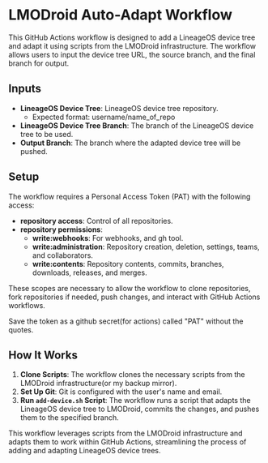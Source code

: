 # LMODroid Auto-Adapt Workflow

This GitHub Actions workflow is designed to add a LineageOS device tree and adapt it using scripts from the LMODroid infrastructure. The workflow allows users to input the device tree URL, the source branch, and the final branch for output.

## Inputs

- **LineageOS Device Tree**: LineageOS device tree repository.
    - Expected format: username/name_of_repo
- **LineageOS Device Tree Branch**: The branch of the LineageOS device tree to be used.
- **Output Branch**: The branch where the adapted device tree will be pushed.

## Setup

The workflow requires a Personal Access Token (PAT) with the following access:

- **repository access**: Control of all repositories.
- **repository permissions**:
    - **write:webhooks**: For webhooks, and gh tool.
    - **write:administration**: Repository creation, deletion, settings, teams, and collaborators.
    - **write:contents**: Repository contents, commits, branches, downloads, releases, and merges.  

These scopes are necessary to allow the workflow to clone repositories, fork repositories if needed, push changes, and interact with GitHub Actions workflows.

Save the token as a github secret(for actions) called "PAT" without the quotes.

## How It Works

1. **Clone Scripts**: The workflow clones the necessary scripts from the LMODroid infrastructure(or my backup mirror).
2. **Set Up Git**: Git is configured with the user's name and email.
3. **Run `add-device.sh` Script**: The workflow runs a script that adapts the LineageOS device tree to LMODroid, commits the changes, and pushes them to the specified branch.

This workflow leverages scripts from the LMODroid infrastructure and adapts them to work within GitHub Actions, streamlining the process of adding and adapting LineageOS device trees.
